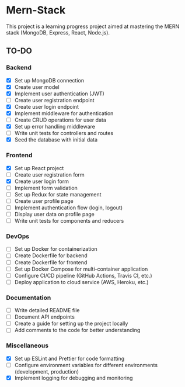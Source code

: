 # Mern-Stack

This project is a learning progress project aimed at mastering the MERN stack (MongoDB, Express, React, Node.js).

## TO-DO

### Backend

- [x] Set up MongoDB connection
- [x] Create user model
- [x] Implement user authentication (JWT)
- [ ] Create user registration endpoint
- [x] Create user login endpoint
- [x] Implement middleware for authentication
- [ ] Create CRUD operations for user data
- [x] Set up error handling middleware
- [ ] Write unit tests for controllers and routes
- [x] Seed the database with initial data

### Frontend

- [x] Set up React project
- [ ] Create user registration form
- [x] Create user login form
- [ ] Implement form validation
- [ ] Set up Redux for state management
- [ ] Create user profile page
- [ ] Implement authentication flow (login, logout)
- [ ] Display user data on profile page
- [ ] Write unit tests for components and reducers

### DevOps

- [ ] Set up Docker for containerization
- [ ] Create Dockerfile for backend
- [ ] Create Dockerfile for frontend
- [ ] Set up Docker Compose for multi-container application
- [ ] Configure CI/CD pipeline (GitHub Actions, Travis CI, etc.)
- [ ] Deploy application to cloud service (AWS, Heroku, etc.)

### Documentation

- [ ] Write detailed README file
- [ ] Document API endpoints
- [ ] Create a guide for setting up the project locally
- [ ] Add comments to the code for better understanding

### Miscellaneous

- [x] Set up ESLint and Prettier for code formatting
- [ ] Configure environment variables for different environments (development, production)
- [x] Implement logging for debugging and monitoring
